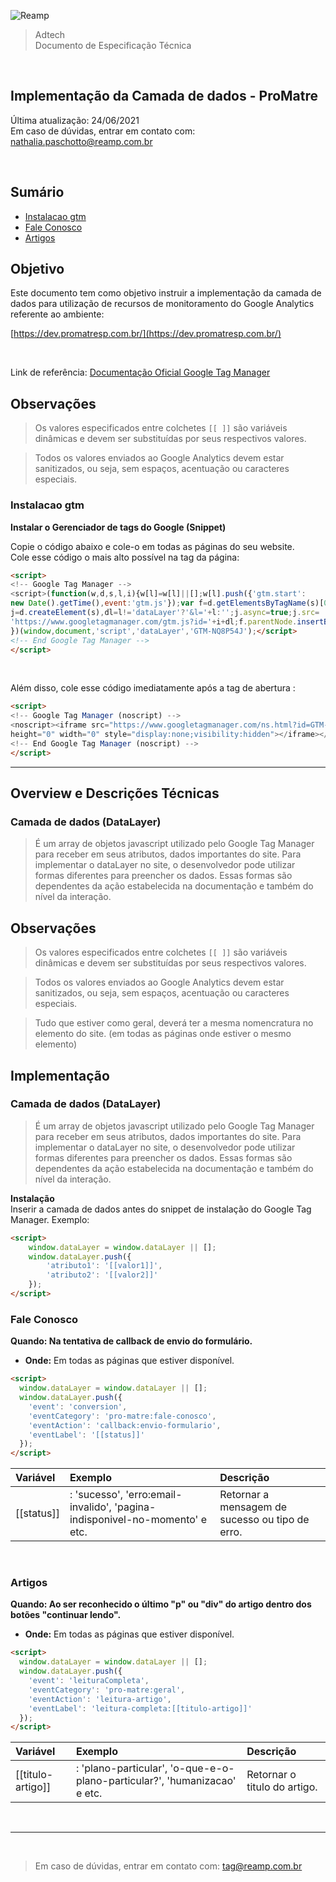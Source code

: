 ![Reamp](https://github.com/adtechReamp/client/blob/main/logo.png?raw=true)

> Adtech<br />
> Documento de Especificação Técnica

<br />

## Implementação da Camada de dados - ProMatre 
Última atualização: 24/06/2021 <br />
Em caso de dúvidas, entrar em contato com: [nathalia.paschotto@reamp.com.br](nathalia.paschotto@reamp.com.br)

<br />

## Sumário

- [Instalacao gtm ](#instalacao-gtm)
- [Fale Conosco](#fale-conosco)
- [Artigos](#artigos)



## Objetivo
Este documento tem como objetivo instruir a implementação da camada de dados para utilização de recursos de monitoramento do Google Analytics referente ao ambiente:

[https://dev.promatresp.com.br/](https://dev.promatresp.com.br/)

<br />


Link de referência: [Documentação Oficial Google Tag Manager](https://developers.google.com/tag-manager/quickstart)


## Observações
> Os valores especificados entre colchetes `[[ ]]` são variáveis dinâmicas e devem ser substituídas por seus respectivos valores.<br />

> Todos os valores enviados ao Google Analytics devem estar sanitizados, ou seja, sem espaços, acentuação ou caracteres especiais. <br />

### Instalacao gtm 

<b>Instalar o Gerenciador de tags do Google (Snippet) </b>

<p> Copie o código abaixo e cole-o em todas as páginas do seu website.<br>
Cole esse código o mais alto possível na tag <head> da página:</p>
	
```html
<script>
<!-- Google Tag Manager -->
<script>(function(w,d,s,l,i){w[l]=w[l]||[];w[l].push({'gtm.start':
new Date().getTime(),event:'gtm.js'});var f=d.getElementsByTagName(s)[0],
j=d.createElement(s),dl=l!='dataLayer'?'&l='+l:'';j.async=true;j.src=
'https://www.googletagmanager.com/gtm.js?id='+i+dl;f.parentNode.insertBefore(j,f);
})(window,document,'script','dataLayer','GTM-NQ8P54J');</script>
<!-- End Google Tag Manager -->
</script>
```
	
<br>
<p> Além disso, cole esse código imediatamente após a tag de abertura <body>: </p>

```html
<script>
<!-- Google Tag Manager (noscript) -->
<noscript><iframe src="https://www.googletagmanager.com/ns.html?id=GTM-NQ8P54J"
height="0" width="0" style="display:none;visibility:hidden"></iframe></noscript>
<!-- End Google Tag Manager (noscript) -->
</script>
```
	
---

## Overview e Descrições Técnicas

### Camada de dados (DataLayer)

> É um array de objetos javascript utilizado pelo Google Tag Manager para receber em seus atributos, dados importantes do site.
Para implementar o dataLayer no site, o desenvolvedor pode utilizar formas diferentes para preencher os dados. Essas formas são dependentes da ação estabelecida na documentação e também do nível da interação.

## Observações
> Os valores especificados entre colchetes `[[ ]]` são variáveis dinâmicas e devem ser substituídas por seus respectivos valores.<br />

> Todos os valores enviados ao Google Analytics devem estar sanitizados, ou seja, sem espaços, acentuação ou caracteres especiais. <br />

> Tudo que estiver como geral, deverá ter a mesma nomencratura no elemento do site. (em todas as páginas onde estiver o mesmo elemento)

## Implementação

### Camada de dados (DataLayer)

> É um array de objetos javascript utilizado pelo Google Tag Manager para receber em seus atributos, dados importantes do site.
Para implementar o dataLayer no site, o desenvolvedor pode utilizar formas diferentes para preencher os dados. Essas formas são dependentes da ação estabelecida na documentação e também do nível da interação.

**Instalação**<br />
Inserir a camada de dados antes do snippet de instalação do Google Tag Manager. Exemplo:


```html
<script>
	window.dataLayer = window.dataLayer || [];
	window.dataLayer.push({
		'atributo1': '[[valor1]]',
		'atributo2': '[[valor2]]'
	});
</script>
```

### Fale Conosco

**Quando:   Na tentativa de callback de envio do formulário.**<br />

- **Onde:**  Em todas as páginas que estiver disponível.
    
```html
<script>
  window.dataLayer = window.dataLayer || [];
  window.dataLayer.push({
    'event': 'conversion',
    'eventCategory': 'pro-matre:fale-conosco',
    'eventAction': 'callback:envio-formulario',
    'eventLabel': '[[status]]'
  });
</script>

```

| Variável        | Exemplo                               | Descrição                         |
| :-------------- | :------------------------------------ | :-------------------------------- |
|[[status]]| :  'sucesso', 'erro:email-invalido', 'pagina-indisponivel-no-momento' e etc.|  Retornar a mensagem de sucesso ou tipo de erro. |


<br />

### Artigos


**Quando:   Ao ser reconhecido o último "p" ou "div" do artigo dentro dos botões "continuar lendo".**<br />

- **Onde:**  Em todas as páginas que estiver disponível.
    
```html
<script>
  window.dataLayer = window.dataLayer || [];
  window.dataLayer.push({
    'event': 'leituraCompleta',
    'eventCategory': 'pro-matre:geral',
    'eventAction': 'leitura-artigo',
    'eventLabel': 'leitura-completa:[[titulo-artigo]]'
  });
</script>

```

| Variável        | Exemplo                               | Descrição                         |
| :-------------- | :------------------------------------ | :-------------------------------- |
|[[titulo-artigo]]| :  'plano-particular', 'o-que-e-o-plano-particular?', 'humanizacao' e etc.|  Retornar o titulo do artigo. |


<br />


---

<br />

> Em caso de dúvidas, entrar em contato com: [tag@reamp.com.br](tag@reamp.com.br)

<br />

<script> document.querySelector('h1').style.display = 'none' </script>
